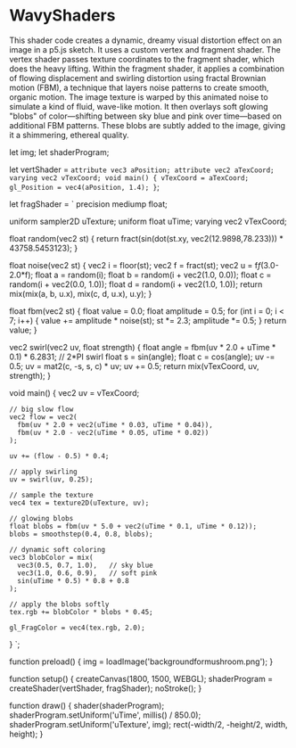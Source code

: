 # WavyShaders
This shader code creates a dynamic, dreamy visual distortion effect on an image in a p5.js sketch. It uses a custom vertex and fragment shader.
The vertex shader passes texture coordinates to the fragment shader, which does the heavy lifting. 
Within the fragment shader, it applies a combination of flowing displacement and swirling distortion using fractal Brownian motion (FBM), a technique that layers noise patterns to create smooth, organic motion. 
The image texture is warped by this animated noise to simulate a kind of fluid, wave-like motion. It then overlays soft glowing "blobs" of color—shifting between sky blue and pink over time—based on additional FBM patterns. 
These blobs are subtly added to the image, giving it a shimmering, ethereal quality. 

let img;
let shaderProgram;

let vertShader = `
  attribute vec3 aPosition;
  attribute vec2 aTexCoord;
  varying vec2 vTexCoord;
  void main() {
    vTexCoord = aTexCoord;
    gl_Position = vec4(aPosition, 1.4);
  }
`;

let fragShader = `
  precision mediump float;

  uniform sampler2D uTexture;
  uniform float uTime;
  varying vec2 vTexCoord;

  float random(vec2 st) {
    return fract(sin(dot(st.xy, vec2(12.9898,78.233))) * 43758.5453123);
  }

  float noise(vec2 st) {
    vec2 i = floor(st);
    vec2 f = fract(st);
    vec2 u = f*f*(3.0-2.0*f);
    float a = random(i);
    float b = random(i + vec2(1.0, 0.0));
    float c = random(i + vec2(0.0, 1.0));
    float d = random(i + vec2(1.0, 1.0));
    return mix(mix(a, b, u.x), mix(c, d, u.x), u.y);
  }

  float fbm(vec2 st) {
    float value = 0.0;
    float amplitude = 0.5;
    for (int i = 0; i < 7; i++) {
      value += amplitude * noise(st);
      st *= 2.3;
      amplitude *= 0.5;
    }
    return value;
  }

  vec2 swirl(vec2 uv, float strength) {
    float angle = fbm(uv * 2.0 + uTime * 0.1) * 6.2831; // 2*PI swirl
    float s = sin(angle);
    float c = cos(angle);
    uv -= 0.5;
    uv = mat2(c, -s, s, c) * uv;
    uv += 0.5;
    return mix(vTexCoord, uv, strength);
  }

  void main() {
    vec2 uv = vTexCoord;

    // big slow flow
    vec2 flow = vec2(
      fbm(uv * 2.0 + vec2(uTime * 0.03, uTime * 0.04)),
      fbm(uv * 2.0 - vec2(uTime * 0.05, uTime * 0.02))
    );

    uv += (flow - 0.5) * 0.4;

    // apply swirling
    uv = swirl(uv, 0.25);

    // sample the texture
    vec4 tex = texture2D(uTexture, uv);

    // glowing blobs
    float blobs = fbm(uv * 5.0 + vec2(uTime * 0.1, uTime * 0.12));
    blobs = smoothstep(0.4, 0.8, blobs);

    // dynamic soft coloring
    vec3 blobColor = mix(
      vec3(0.5, 0.7, 1.0),   // sky blue
      vec3(1.0, 0.6, 0.9),   // soft pink
      sin(uTime * 0.5) * 0.8 + 0.8
    );

    // apply the blobs softly
    tex.rgb += blobColor * blobs * 0.45;

    gl_FragColor = vec4(tex.rgb, 2.0);
  }
`;

function preload() {
  img = loadImage('backgroundformushroom.png');
}

function setup() {
  createCanvas(1800, 1500, WEBGL);
  shaderProgram = createShader(vertShader, fragShader);
  noStroke();
}

function draw() {
  shader(shaderProgram);
  shaderProgram.setUniform('uTime', millis() / 850.0);
  shaderProgram.setUniform('uTexture', img);
  rect(-width/2, -height/2, width, height);
}

